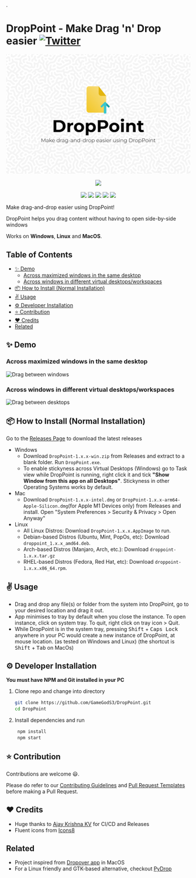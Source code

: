 .
# DropPoint - Make Drag 'n' Drop easier [![Twitter](https://img.shields.io/twitter/url?style=social&url=https%3A%2F%2Fgithub.com%2FGameGodS3%2FDropPoint)](https://twitter.com/intent/tweet?text=Checkout%20this%20cool%20project!&url=https%3A%2F%2Fgithub.com%2FGameGodS3%2FDropPoint)

![DropPoint](https://github.com/GameGodS3/DropPoint/raw/main/static/media/droppoint-social-cover.jpg)

<p align="center">
  <a href="https://www.buymeacoffee.com/sudev">
    <img src="https://www.buymeacoffee.com/assets/img/custom_images/yellow_img.png">
  </a>
</p>

<p align="center">
  <img src= "https://img.shields.io/github/downloads/GameGodS3/DropPoint/total?style=flat-square">
  <img src= "https://img.shields.io/github/v/release/GameGodS3/DropPoint?style=flat-square">
  <img src= "https://img.shields.io/github/license/GameGodS3/DropPoint?style=flat-square">
  <img src= "https://img.shields.io/github/workflow/status/GameGodS3/DropPoint/Build?style=flat-square">
  <img src= "https://img.shields.io/github/repo-size/GameGodS3/DropPoint?color=yellow&style=flat-square">
</p>


Make drag-and-drop easier using DropPoint!

DropPoint helps you drag content without having to open side-by-side windows

Works on **Windows**, **Linux** and **MacOS**.

## Table of Contents
- [:sparkles: Demo](#sparkles-demo)
  * [Across maximized windows in the same desktop](#across-maximized-windows-in-the-same-desktop)
  * [Across windows in different virtual desktops/workspaces](#across-windows-in-different-virtual-desktopsworkspaces)
- [:package: How to Install (Normal Installation)](#package-how-to-install-normal-installation)
- [:v: Usage](#v-usage)
- [:gear: Developer Installation](#gear-developer-installation)
- [:star: Contribution](#star-contribution)
- [:heart: Credits](#heart-credits)
- [Related](#related)

## :sparkles: Demo

### Across maximized windows in the same desktop

![Drag between windows](https://i.imgur.com/QkUPoOb.gif)

### Across windows in different virtual desktops/workspaces

![Drag between desktops](https://i.imgur.com/WElktc0.gif)

## :package: How to Install (Normal Installation)

Go to the [Releases Page](https://github.com/GameGodS3/DropPoint/releases) to download the latest releases

- Windows
  - Download `DropPoint-1.x.x-win.zip` from Releases and extract to a blank folder. Run `DropPoint.exe`.
  - To enable stickyness across Virtual Desktops (Windows) go to Task view while DropPoint is running, right click it and tick **"Show Window from this app on all Desktops"**. Stickyness in other Operating Systems works by default.
- Mac
  - Download `DropPoint-1.x.x-intel.dmg` or `DropPoint-1.x.x-arm64-Apple-Silicon.dmg`(for Apple M1 Devices only) from Releases and install. Open "System Preferences > Security & Privacy > Open Anyway"
- Linux
  - All Linux Distros: Download `DropPoint-1.x.x.AppImage` to run.
  - Debian-based Distros (Ubuntu, Mint, PopOs, etc): Download `droppoint_1.x.x_amd64.deb`.
  - Arch-based Distros (Manjaro, Arch, etc.): Download `droppoint-1.x.x.tar.gz`
  - RHEL-based Distros (Fedora, Red Hat, etc): Download `droppoint-1.x.x.x86_64.rpm`.

## :v: Usage

- Drag and drop any file(s) or folder from the system into DropPoint, go to your desired location and drag it out.
- App minimises to tray by default when you close the instance. To open instance, click on system tray. To quit, right click on tray icon > Quit.
- While DropPoint is in the system tray, pressing <kbd>Shift</kbd> + <kbd>Caps Lock</kbd> anywhere in your PC would create a new instance of DropPoint, at mouse location. (as tested on Windows and Linux) (the shortcut is <kbd>Shift</kbd> + <kbd>Tab</kbd> on MacOs)

## :gear: Developer Installation

**You must have NPM and Git installed in your PC**

1. Clone repo and change into directory
   ```bash
   git clone https://github.com/GameGodS3/DropPoint.git
   cd DropPoint
   ```
2. Install dependencies and run
   ```bash
    npm install
    npm start
   ```
## :star: Contribution
Contributions are welcome 😃. 

Please do refer to our [Contributing Guidelines](https://github.com/GameGodS3/DropPoint/blob/main/docs/CONTRIBUTING.md) and [Pull Request Templates](https://github.com/GameGodS3/DropPoint/blob/main/docs/PULL_REQUEST_TEMPLATE.md) before making a Pull Request.

## :heart: Credits

- Huge thanks to [Ajay Krishna KV](https://github.com/AJAYK-01) for CI/CD and Releases
- Fluent icons from [Icons8](https://icons8.com)

## Related

- Project inspired from [Dropover app](http://dropoverapp.com) in MacOS
- For a Linux friendly and GTK-based alternative, checkout [PyDrop](https://github.com/Roshan-R/PyDrop)
